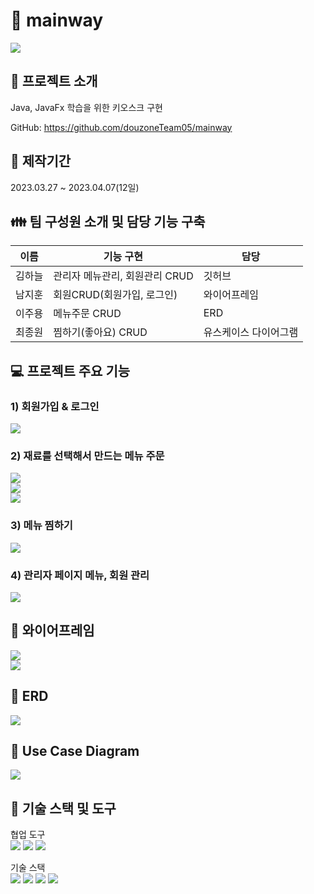 #  📝 mainway
<img src="https://github.com/kimskyyyy/coding-Test/assets/110077343/87971b8d-9cc8-4efa-af79-ae2ed8277af1"></img><br/>

📌 프로젝트 소개
-------------
Java, JavaFx 학습을 위한 키오스크 구현

   
GitHub: https://github.com/douzoneTeam05/mainway 


:date: 제작기간
-------------   
2023.03.27 ~ 2023.04.07(12일)  
  
:family: 팀 구성원 소개 및 담당 기능 구축
-------------   
|이름|기능 구현|담당|
|------|---|---|
|김하늘|관리자 메뉴관리, 회원관리 CRUD | 깃허브|
|남지훈|회원CRUD(회원가입, 로그인) | 와이어프레임|
|이주용|메뉴주문 CRUD | ERD|
|최종원|찜하기(좋아요) CRUD | 유스케이스 다이어그램|
  
:computer: 프로젝트 주요 기능
-------------    

###  1) 회원가입 & 로그인   
<img src="https://github.com/douzoneTeam05/mainway/assets/110077343/05d9b44b-f379-40e2-978f-71fe22fdda54"></img><br/>
###  2) 재료를 선택해서 만드는 메뉴 주문   
<img src="https://github.com/douzoneTeam05/mainway/assets/110077343/b6c180b2-7a44-4a23-b818-e79070ea2614"></img><br/>
<img src="https://github.com/douzoneTeam05/mainway/assets/110077343/9951369a-14a6-4cee-8fa5-6ba29ca146ec"></img><br/>
<img src="https://github.com/douzoneTeam05/mainway/assets/110077343/6215802f-d921-4a9f-8fd4-ee03a3961ac9"></img><br/>
###  3) 메뉴 찜하기   
<img src="https://github.com/douzoneTeam05/mainway/assets/110077343/e87ec43e-9e42-4e14-a80d-51d863f4319d"></img><br/>
###  4) 관리자 페이지 메뉴, 회원 관리        
<img src="https://github.com/douzoneTeam05/mainway/assets/110077343/92dd435e-815b-41ea-8604-ec537635a690"></img><br/>


:green_book: 와이어프레임
-------------
<img src="https://github.com/douzoneTeam05/mainway/assets/110077343/c8e85ee7-9363-49f9-9418-33d14a7a606e"></img><br/>
<img src="https://github.com/douzoneTeam05/mainway/assets/110077343/5d6a88f9-fe93-40fe-84e3-8eeda1290b6f"></img><br/> 


:blue_book: ERD
-------------
<img src="https://github.com/douzoneTeam05/mainway/assets/110077343/f8e1173f-a8e2-4b0d-90c6-aae2b264b382"></img><br/>   


📙 Use Case Diagram
-------------
<img src="https://github.com/douzoneTeam05/mainway/assets/110077343/063c64bc-02fa-40c3-808e-d55236595b52">


:construction_worker: 기술 스택 및 도구
-------------
협업 도구       
<img src="https://img.shields.io/badge/Notion-000000?style=for-the-badge&logo=Notion&logoColor=white">
<img src="https://img.shields.io/badge/Git-F05032?style=for-the-badge&logo=Git&logoColor=white">
<img src="https://img.shields.io/badge/GitHub-181717?style=for-the-badge&logo=GitHub&logoColor=white">


기술 스택   
<img src="https://img.shields.io/badge/Java-007396?style=for-the-badge&logo=Java&logoColor=white">
<img src="https://img.shields.io/badge/Oracle-F80000?style=for-the-badge&logo=OracleDB=white">
<img src="https://img.shields.io/badge/Eclipse IDE-2C2255?style=for-the-badge&logo=eclipseide&logoColor=white">
<img src="https://img.shields.io/badge/JavaFx-000000?style=for-the-badge&logo=Java Fx&logoColor=white">

